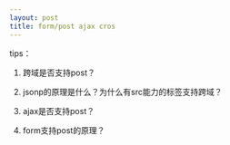 ```yaml
---
layout: post
title: form/post ajax cros
---
```


tips：

1. 跨域是否支持post？

2. jsonp的原理是什么？为什么有src能力的标签支持跨域？

3. ajax是否支持post？

4. form支持post的原理？



